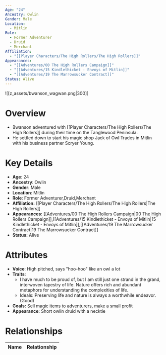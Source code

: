```yaml
---
Age: "24"
Ancestry: Owlin
Gender: Male
Location:
  - Mitlin
Role:
  - Former Adventurer
  - Druid
  - Merchant
Affiliation:
  - "[[Player Characters/The High Rollers/The High Rollers]]"
Appearances:
  - "[[Adventures/00 The High Rollers Campaign]]"
  - "[[Adventures/15 Kindlethicket - Envoys of Mitlin]]"
  - "[[Adventures/19 The Marrowsucker Contract]]"
Status: Alive
---
```

![[z_assets/bwanson_wagwan.png|300]]

# Overview
- Bwanson adventured with [[Player Characters/The High Rollers/The High Rollers]] during their time on the Tanglewood Peninsula.
- He settled down to start his magic shop Jack of Owl Trades in Mitlin with his business partner Scryer Young.

# Key Details
- **Age**: 24
- **Ancestry**: Owlin
- **Gender**: Male
- **Location**: Mitlin
- **Role**: Former Adventurer,Druid,Merchant
- **Affiliation:** [[Player Characters/The High Rollers/The High Rollers\|The High Rollers]]
- **Appearances:** [[Adventures/00 The High Rollers Campaign\|00 The High Rollers Campaign]],[[Adventures/15 Kindlethicket - Envoys of Mitlin\|15 Kindlethicket - Envoys of Mitlin]],[[Adventures/19 The Marrowsucker Contract\|19 The Marrowsucker Contract]]
- **Status:** Alive

# Attributes
- **Voice**: High pitched, says "hoo-hoo" like an owl a lot
- **Traits**: 
	- I have much to be proud of, but I am still just one strand in the grand, interwoven tapestry of life. Nature offers rich and abundant metaphors for understanding the complexities of life.
	- Ideals: Preserving life and nature is always a worthwhile endeavor. (Good)
- **Goals:** Sell magic items to adventurers, make a small profit
- **Appearance**: Short owlin druid with a necktie

# Relationships

| Name  | Relationship |
| ----- | ------------ |
